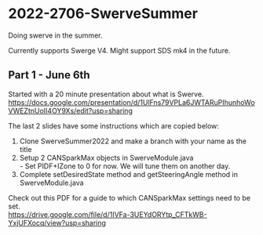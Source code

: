 # 2022-2706-SwerveSummer
Doing swerve in the summer.

Currently supports Swerge V4. Might support SDS mk4 in the future.


## Part 1 - June 6th
Started with a 20 minute presentation about what is Swerve.<br />
https://docs.google.com/presentation/d/1UlFns79VPLa6JWTARuPIhunhoWoVWEZtnUoII4OY9Xs/edit?usp=sharing

The last 2 slides have some instructions which are copied below:<br />
1. Clone SwerveSummer2022 and make a branch with your name as the title
2. Setup 2 CANSparkMax objects in SwerveModule.java<br />
           -  Set PIDF+IZone to 0 for now. We will tune them on another day.
4. Complete setDesiredState method and getSteeringAngle method in SwerveModule.java

Check out this PDF for a guide to which CANSparkMax settings need to be set.<br />
https://drive.google.com/file/d/1IVFa-3UEYdORYtp_CFTkWB-YxjUFXocq/view?usp=sharing
